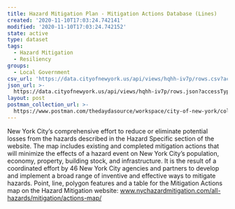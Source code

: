 ```yaml
---
title: Hazard Mitigation Plan - Mitigation Actions Database (Lines)
created: '2020-11-10T17:03:24.742141'
modified: '2020-11-10T17:03:24.742152'
state: active
type: dataset
tags:
  - Hazard Mitigation
  - Resiliency
groups:
  - Local Government
csv_url: 'https://data.cityofnewyork.us/api/views/hqhh-iv7p/rows.csv?accessType=DOWNLOAD'
json_url: >-
  https://data.cityofnewyork.us/api/views/hqhh-iv7p/rows.json?accessType=DOWNLOAD
layout: post
postman_collection_url: >-
  https://www.postman.com/thedaydasource/workspace/city-of-new-york/collection/15909983-a0181205-091b-477c-a3fe-59b4a6222923
---
```

New York City’s comprehensive effort to reduce or eliminate potential losses from the hazards described in the Hazard Specific section of the website. The map includes existing and completed mitigation actions that will minimize the effects of a hazard event on New York City’s population, economy, property, building stock, and infrastructure. It is the result of a coordinated effort by 46 New York City agencies and partners to develop and implement a broad range of inventive and effective ways to mitigate hazards. Point, line, polygon features and a table for the Mitigation Actions map on the Hazard Mitigation website: www.nychazardmitigation.com/all-hazards/mitigation/actions-map/
